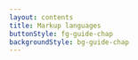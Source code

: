 ```yaml
---
layout: contents
title: Markup languages
buttonStyle: fg-guide-chap
backgroundStyle: bg-guide-chap
---
```

